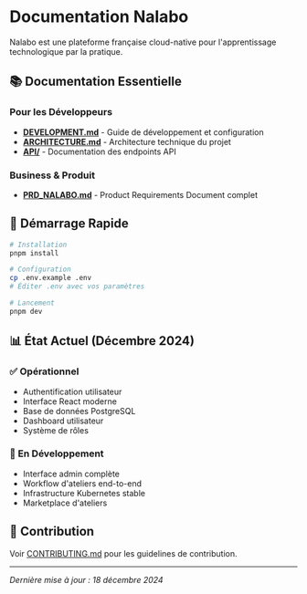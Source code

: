 
# Documentation Nalabo

Nalabo est une plateforme française cloud-native pour l'apprentissage technologique par la pratique.

## 📚 Documentation Essentielle

### Pour les Développeurs
- [**DEVELOPMENT.md**](DEVELOPMENT.md) - Guide de développement et configuration
- [**ARCHITECTURE.md**](ARCHITECTURE.md) - Architecture technique du projet
- [**API/**](API/) - Documentation des endpoints API

### Business & Produit
- [**PRD_NALABO.md**](PRD_NALABO.md) - Product Requirements Document complet

## 🚀 Démarrage Rapide

```bash
# Installation
pnpm install

# Configuration
cp .env.example .env
# Éditer .env avec vos paramètres

# Lancement
pnpm dev
```

## 📊 État Actuel (Décembre 2024)

### ✅ Opérationnel
- Authentification utilisateur
- Interface React moderne
- Base de données PostgreSQL
- Dashboard utilisateur
- Système de rôles

### 🔧 En Développement
- Interface admin complète
- Workflow d'ateliers end-to-end
- Infrastructure Kubernetes stable
- Marketplace d'ateliers

## 🤝 Contribution

Voir [CONTRIBUTING.md](CONTRIBUTING.md) pour les guidelines de contribution.

---
*Dernière mise à jour : 18 décembre 2024*
